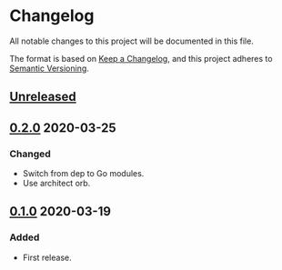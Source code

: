 # Changelog

All notable changes to this project will be documented in this file.

The format is based on [Keep a Changelog](https://keepachangelog.com/en/1.0.0/),
and this project adheres to [Semantic Versioning](https://semver.org/spec/v2.0.0.html).



## [Unreleased]



## [0.2.0] 2020-03-25

### Changed

- Switch from dep to Go modules.
- Use architect orb.



## [0.1.0] 2020-03-19

### Added

- First release.



[Unreleased]: https://github.com/giantswarm/apprclient/compare/v0.2.0...HEAD

[0.2.0]: https://github.com/giantswarm/apprclient/compare/v0.1.0...v0.2.0

[0.1.0]: https://github.com/giantswarm/apprclient/releases/tag/v0.1.0
